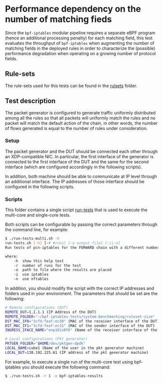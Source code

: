 # Performance dependency on the number of matching fieds

Since the `bpf-iptables` modular pipeline requires a separate eBPF program (hence an additional processing penalty) for each matching field, this test evaluates the throughput of `bpf-iptables` when augmenting the number of matching fields in the deployed rules in order to characterize the (possible) performance degradation when operating on a growing number of protocol fields.

## Rule-sets

The rule-sets used for this tests can be found in the [rulsets](./rulesets) folder.

## Test description

The packet generator is configured to generate traffic uniformly distributed among all the rules so that all packets will uniformly match the rules and no packet will match the default action of the chain, in other words, the number of flows generated is equal to the number of rules under consideration.

### Setup

The packet generator and the DUT should be connected each other through an XDP-compatible NIC. In particular, the first interface of the generator is connected to the first interface of the DUT and the same for the second interface (which are configured accordingly in the following scripts).

In addition, both machine should be able to communicate at IP level through an additional interface. The IP addresses of those interface should be configured in the following scripts.

### Scripts

This folder contains a single script [run-tests](./run-tests.sh) that is used to execute the multi-core and single-core tests.

Both scripts can be configurable by passing the correct parameters through the command line, for example:

```bash
$ ./run-tests-multi.sh -h
run-tests.sh [-h] [-r #runs] [-o output_file] [-i|-n]
Run tests of pcn-iptables for the FORWARD chain with a different number of matching fields (1000 rules)

where:
    -h  show this help text
    -r  number of runs for the test
    -o  path to file where the results are placed
    -i  use iptables
    -n  use nftables
```

In addition, you should modify the script with the correct IP addresses and folders used in your environment. The parameters that should be set are the following:

```bash
# Remote configurations (DUT)
REMOTE_DUT=1.1.1.1 (IP Address of the DUT)
REMOTE_FOLDER="~/bpf-iptables-tests/system-benchmarking/ruleset-size"
DST_MAC_IF0="3cfd:feaf:ec30" (MAC of the receiver interface of the DUT)
DST_MAC_IF1="3cfd:feaf:ec31" (MAC of the sender interface of the DUT)
INGRESS_IFACE_NAME="enp101s0f0" (Name of the receiver interface of the DUT)

# Local configurations (Pkt generator)
PKTGEN_FOLDER="$HOME/dev/pktgen-dpdk"
LOCAL_NAME=cube1 (Name of the user in the pkt generator machine)
LOCAL_DUT=130.192.225.61 (IP address of the pkt generator machine)
```

For example, to execute a single run of the multi-core test using bpf-iptables you should execute the following command:

```bash
$ ./run-tests.sh -r 1 -o bpf-iptables-results
```


